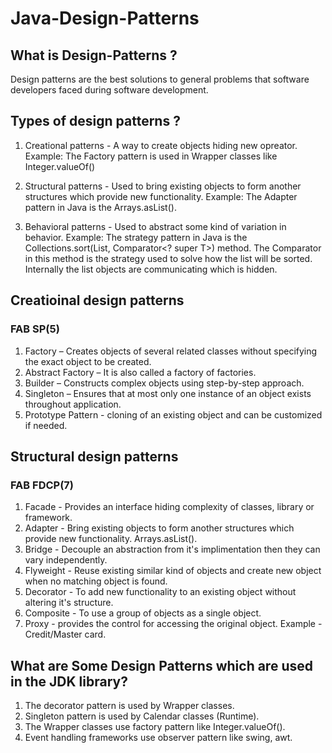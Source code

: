 # Java-Design-Patterns

## What is Design-Patterns ?
Design patterns are the best solutions to general problems that software developers faced during software development.

## Types of design patterns ?
1. Creational patterns - A way to create objects hiding new opreator.
Example: The Factory pattern is used in Wrapper classes like Integer.valueOf()

2. Structural patterns - Used to bring existing objects to form another structures which provide new functionality.
Example: The Adapter pattern in Java is the Arrays.asList().

3. Behavioral patterns - Used to abstract some kind of variation in behavior.
Example: The strategy pattern in Java is the Collections.sort(List<T>, Comparator<? super T>) method. The Comparator in this method is the strategy used to solve how the list will be sorted. Internally the list objects are communicating which is hidden.


## Creatioinal design patterns

### FAB SP(5)
1. Factory – Creates objects of several related classes without specifying the exact object to be created.
2. Abstract Factory – It is also called a factory of factories.
3. Builder – Constructs complex objects using step-by-step approach.
4. Singleton – Ensures that at most only one instance of an object exists throughout application.
5. Prototype Pattern - cloning of an existing object and can be customized if needed.

## Structural design patterns

### FAB FDCP(7)

1. Facade - Provides an interface hiding complexity of classes, library or framework.
2. Adapter - Bring existing objects to form another structures which provide new functionality. Arrays.asList().
3. Bridge - Decouple an abstraction from it's implimentation then they can vary independently.
4. Flyweight - Reuse existing similar kind of objects and create new object when no matching object is found.
5. Decorator - To add new functionality to an existing object without altering it's structure.
6. Composite - To use a group of objects as a single object.
7. Proxy - provides the control for accessing the original object.
Example - Credit/Master card.










## What are Some Design Patterns which are used in the JDK library?
1. The decorator pattern is used by Wrapper classes.
2. Singleton pattern is used by Calendar classes (Runtime).
3. The Wrapper classes use factory pattern like Integer.valueOf().
4. Event handling frameworks use observer pattern like swing, awt.






